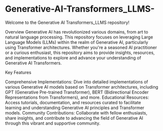 # Generative-AI-Transformers_LLMS-
Welcome to the Generative AI Transformers_LLMS repository!

Overview
Generative AI has revolutionized various domains, from art to natural language processing. This repository focuses on leveraging Large Language Models (LLMs) within the realm of Generative AI, particularly using Transformer architectures. Whether you're a seasoned AI practitioner or a curious enthusiast, this repository aims to provide insights, resources, and implementations to explore and advance your understanding of Generative AI Transformers.

Key Features

Comprehensive Implementations: Dive into detailed implementations of various Generative AI models based on Transformer architectures, including GPT (Generative Pre-trained Transformer), BERT (Bidirectional Encoder Representations from Transformers), and more.
Educational Resources: Access tutorials, documentation, and resources curated to facilitate learning and understanding Generative AI principles and Transformer models.
Community Contributions: Collaborate with fellow enthusiasts, share insights, and contribute to advancing the field of Generative AI through this vibrant and supportive community.
